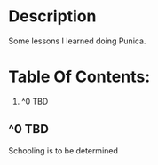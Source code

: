 # Description

Some lessons I learned doing Punica.

# Table Of Contents:

1. ^0 TBD


## ^0 TBD

Schooling is to be determined